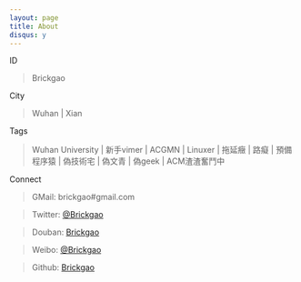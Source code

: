 ```yaml
---
layout: page
title: About
disqus: y
---
```


ID

> Brickgao

City

> Wuhan | Xian

Tags

> Wuhan University | 新手vimer | ACGMN | Linuxer | 拖延癥 | 路癡 | 預備程序猿 | 偽技術宅 | 偽文青 | 偽geek | ACM渣渣奮鬥中

Connect

> GMail: brickgao#gmail.com

> Twitter: [@Brickgao](https://twitter.com/Brickgao "Twitter")

> Douban: [Brickgao](http://www.douban.com/people/52749503/ "Douban")

> Weibo: [@Brickgao](http://weibo.com/brickgao "Weibo")

> Github: [Brickgao](https://github.com/brickgao "Github")

